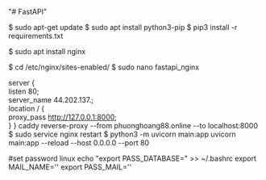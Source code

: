 "# FastAPI"

$ sudo apt-get update
$ sudo apt install python3-pip
$ pip3 install -r requirements.txt

$ sudo apt install nginx

$ cd /etc/nginx/sites-enabled/
$ sudo nano fastapi_nginx

server {    
listen 80;    
server_name 44.202.137.;    
location / {        
proxy_pass http://127.0.0.1:8000;    
}
}
caddy reverse-proxy --from phuonghoang88.online --to localhost:8000
$ sudo service nginx restart
$ python3 -m uvicorn main:app
uvicorn main:app --reload --host 0.0.0.0 --port 80

#set password linux
echo "export PASS_DATABASE=" >> ~/.bashrc
export MAIL_NAME=''
export PASS_MAIL=''